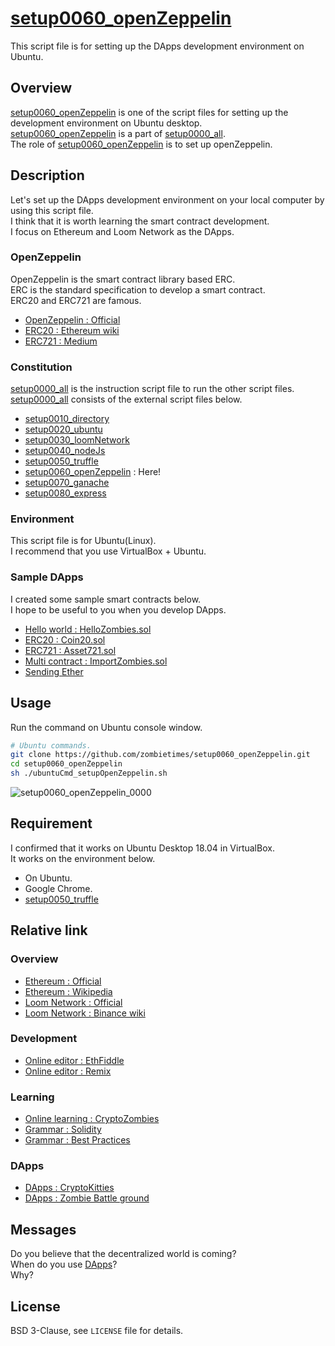 # [setup0060_openZeppelin](https://github.com/zombietimes/setup0060_openZeppelin)
This script file is for setting up the DApps development environment on Ubuntu.  

## Overview
[setup0060_openZeppelin](https://github.com/zombietimes/setup0060_openZeppelin) is one of the script files for setting up the development environment on Ubuntu desktop.  
[setup0060_openZeppelin](https://github.com/zombietimes/setup0060_openZeppelin) is a part of [setup0000_all](https://github.com/zombietimes/setup0000_all).  
The role of [setup0060_openZeppelin](https://github.com/zombietimes/setup0060_openZeppelin) is to set up openZeppelin.  

## Description
Let's set up the DApps development environment on your local computer by using this script file.  
I think that it is worth learning the smart contract development.  
I focus on Ethereum and Loom Network as the DApps.  

### OpenZeppelin
OpenZeppelin is the smart contract library based ERC.  
ERC is the standard specification to develop a smart contract.  
ERC20 and ERC721 are famous.  
- [OpenZeppelin : Official](https://github.com/OpenZeppelin/openzeppelin-solidity)  
- [ERC20 : Ethereum wiki](https://theethereum.wiki/w/index.php/ERC20_Token_Standard)  
- [ERC721 : Medium](https://medium.com/crypto-currently/the-anatomy-of-erc721-e9db77abfc24)  

### Constitution
[setup0000_all](https://github.com/zombietimes/setup0000_all) is the instruction script file to run the other script files.  
[setup0000_all](https://github.com/zombietimes/setup0000_all) consists of the external script files below.  
- [setup0010_directory](https://github.com/zombietimes/setup0010_directory)
- [setup0020_ubuntu](https://github.com/zombietimes/setup0020_ubuntu)
- [setup0030_loomNetwork](https://github.com/zombietimes/setup0030_loomNetwork)
- [setup0040_nodeJs](https://github.com/zombietimes/setup0040_nodeJs)
- [setup0050_truffle](https://github.com/zombietimes/setup0050_truffle)
- [setup0060_openZeppelin](https://github.com/zombietimes/setup0060_openZeppelin) : Here!
- [setup0070_ganache](https://github.com/zombietimes/setup0070_ganache)
- [setup0080_express](https://github.com/zombietimes/setup0080_express)

### Environment
This script file is for Ubuntu(Linux).  
I recommend that you use VirtualBox + Ubuntu.  

### Sample DApps
I created some sample smart contracts below.  
I hope to be useful to you when you develop DApps.  
- [Hello world : HelloZombies.sol](https://github.com/zombietimes/dapp_helloWorld)
- [ERC20 : Coin20.sol](https://github.com/zombietimes/dapp_erc20)
- [ERC721 : Asset721.sol](https://github.com/zombietimes/dapp_erc721)
- [Multi contract : ImportZombies.sol](https://github.com/zombietimes/dapp_multiContract)
- [Sending Ether](https://github.com/zombietimes/dapp_sendEther)

## Usage
Run the command on Ubuntu console window.  
```sh
# Ubuntu commands.
git clone https://github.com/zombietimes/setup0060_openZeppelin.git
cd setup0060_openZeppelin
sh ./ubuntuCmd_setupOpenZeppelin.sh
```
![setup0060_openZeppelin_0000](https://user-images.githubusercontent.com/50263232/57186293-99656200-6f17-11e9-9394-8d19fb1e958b.png)  

## Requirement
I confirmed that it works on Ubuntu Desktop 18.04 in VirtualBox.  
It works on the environment below.  
- On Ubuntu.
- Google Chrome.
- [setup0050_truffle](https://github.com/zombietimes/setup0050_truffle)

## Relative link
### Overview
- [Ethereum : Official](https://www.ethereum.org/)
- [Ethereum : Wikipedia](https://en.wikipedia.org/wiki/Ethereum)
- [Loom Network : Official](https://loomx.io/)
- [Loom Network : Binance wiki](https://info.binance.com/en/currencies/loom-network)

### Development
- [Online editor : EthFiddle](https://ethfiddle.com/)
- [Online editor : Remix](https://remix.ethereum.org/)

### Learning
- [Online learning : CryptoZombies](https://cryptozombies.io/)
- [Grammar : Solidity](https://solidity.readthedocs.io/)
- [Grammar : Best Practices](https://github.com/ConsenSys/smart-contract-best-practices)

### DApps
- [DApps : CryptoKitties](https://www.cryptokitties.co/)
- [DApps : Zombie Battle ground](https://loom.games/en/)

## Messages
Do you believe that the decentralized world is coming?  
When do you use [DApps](https://en.wikipedia.org/wiki/Decentralized_application)?  
Why?  

## License
BSD 3-Clause, see `LICENSE` file for details.  

